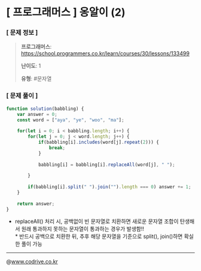 # [ 프로그래머스 ] 옹알이 (2)

### [ 문제 정보 ]
> **프로그래머스**: https://school.programmers.co.kr/learn/courses/30/lessons/133499
> 
> **난이도**: 1
>
> **유형**: #문자열


### [ 문제 풀이 ]
```JavaScript
function solution(babbling) {
    var answer = 0;
    const word = ["aya", "ye", "woo", "ma"];
    
    for(let i = 0; i < babbling.length; i++) {
        for(let j = 0; j < word.length; j++) {
            if(babbling[i].includes(word[j].repeat(2))) {
                break;
            }
            
            babbling[i] = babbling[i].replaceAll(word[j], " ");
            
        }
        
        if(babbling[i].split(" ").join("").length === 0) answer += 1;
    }
    
    return answer;
}
```
* replaceAll() 처리 시, 공백없이 빈 문자열로 치환하면 새로운 문자열 조합이 탄생해서 원래 통과하지 못하는 문자열이 통과하는 경우가 발생함!!<br>* 반드시 공백으로 치환한 뒤, 추후 해당 문자열을 기준으로 split(), join()하면 확실한 풀이 가능


---
@www.codrive.co.kr